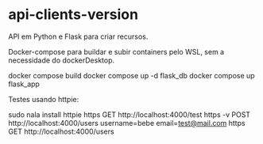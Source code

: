 # api-clients-version

API em Python e Flask para criar recursos. 

Docker-compose para buildar e subir containers pelo WSL, sem a necessidade do dockerDesktop.

docker compose build
docker compose up -d flask_db
docker compose up flask_app

Testes usando httpie:

 sudo nala install httpie
 https GET http://localhost:4000/test
 https -v POST http://localhost:4000/users username=bebe email=test@mail.com
 https GET http://localhost:4000/users
